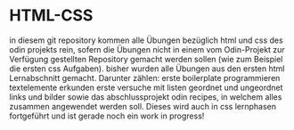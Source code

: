 # HTML-CSS
in diesem git repository kommen alle Übungen bezüglich html und css des odin projekts rein, sofern die Übungen nicht in einem vom Odin-Projekt zur Verfügung gestellten Repository gemacht werden sollen (wie zum Beispiel die ersten css Aufgaben). 
bisher wurden alle Übungen aus den ersten html Lernabschnitt gemacht.
Darunter zählen:
    erste boilerplate programmieren
    textelemente erkunden
    erste versuche mit listen geordnet und ungeordnet
    links und bilder
    sowie das abschlussprojekt odin recipes, in welchem alles zusammen angewendet werden soll. Dieses wird auch in css lernphasen fortgeführt und ist gerade noch ein work in progress!


